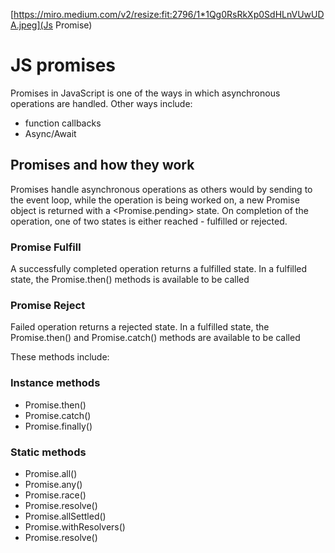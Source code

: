 [https://miro.medium.com/v2/resize:fit:2796/1*1Qg0RsRkXp0SdHLnVUwUDA.jpeg](Js Promise)

# JS promises

Promises in JavaScript is one of the ways in which asynchronous operations are handled.
Other ways include:
* function callbacks
* Async/Await 

## Promises and how they work
Promises handle asynchronous operations as others would by sending to the event loop, while the operation is being worked on, a new Promise object is returned with a <Promise.pending> state.
On completion of the operation, one of two states is either reached - fulfilled or rejected.

### Promise Fulfill
A successfully completed operation returns a fulfilled state. 
In a fulfilled state, the Promise.then() methods is available to be called

### Promise Reject
Failed operation returns a rejected state. 
In a fulfilled state, the Promise.then() and Promise.catch() methods are available to be called

These methods include:
### Instance methods
* Promise.then()
* Promise.catch()
* Promise.finally()

### Static methods 
* Promise.all()
* Promise.any()
* Promise.race()
* Promise.resolve()
* Promise.allSettled()
* Promise.withResolvers()
* Promise.resolve()
